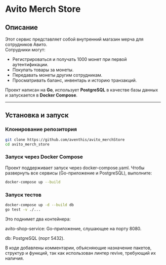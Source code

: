 # Avito Merch Store

## Описание
Этот сервис представляет собой внутренний магазин мерча для сотрудников Авито.  
Сотрудники могут:
- Регистрироваться и получать 1000 монет при первой аутентификации.
- Покупать товары за монеты.
- Передавать монеты другим сотрудникам.
- Просматривать баланс, инвентарь и историю транзакций.

Проект написан на **Go**, использует **PostgreSQL** в качестве базы данных и запускается в **Docker Compose**.

---

## Установка и запуск

### Клонирование репозитория
```sh
git clone https://github.com/aventhis/avito_merchStore
cd avito_merch_store
```
### Запуск через Docker Compose

Проект поддерживает запуск через docker-compose.yaml. 
Чтобы развернуть все сервисы (Go-приложение и PostgreSQL), выполните:
```sh
docker-compose up --build
```

### Запуск тестов 
```sh
docker-compose up -d --build db
go test -v ./...
```

Это поднимет два контейнера:

avito-shop-service: Go-приложение, слушающее на порту 8080. 

db: PostgreSQL (порт 5432).


В коде добавлены комментарии, объясняющие назначение пакетов, структур и функций, так как использован линтер revive, требующий их наличия.